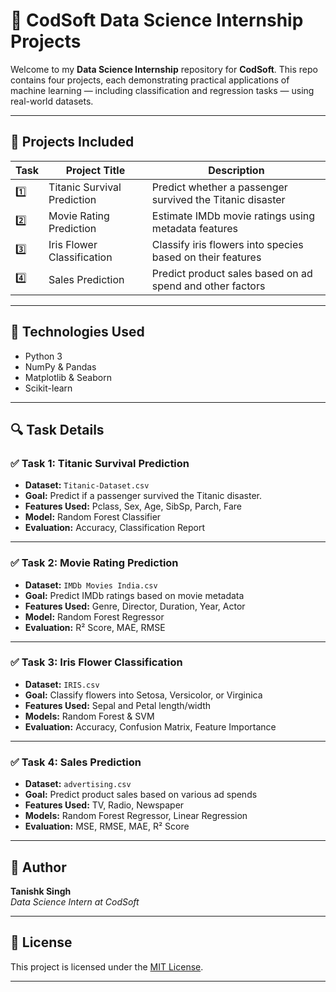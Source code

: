 # 🚀 CodSoft Data Science Internship Projects

Welcome to my **Data Science Internship** repository for **CodSoft**. This repo contains four projects, each demonstrating practical applications of machine learning — including classification and regression tasks — using real-world datasets.

---

## 📂 Projects Included

| Task | Project Title                | Description                                                |
|------|------------------------------|------------------------------------------------------------|
| 1️⃣   | Titanic Survival Prediction  | Predict whether a passenger survived the Titanic disaster |
| 2️⃣   | Movie Rating Prediction      | Estimate IMDb movie ratings using metadata features        |
| 3️⃣   | Iris Flower Classification   | Classify iris flowers into species based on their features |
| 4️⃣   | Sales Prediction             | Predict product sales based on ad spend and other factors  |

---

## 🧠 Technologies Used

- Python 3
- NumPy & Pandas
- Matplotlib & Seaborn
- Scikit-learn

---

## 🔍 Task Details

### ✅ Task 1: Titanic Survival Prediction

- **Dataset:** `Titanic-Dataset.csv`
- **Goal:** Predict if a passenger survived the Titanic disaster.
- **Features Used:** Pclass, Sex, Age, SibSp, Parch, Fare
- **Model:** Random Forest Classifier
- **Evaluation:** Accuracy, Classification Report


---

### ✅ Task 2: Movie Rating Prediction

- **Dataset:** `IMDb Movies India.csv`
- **Goal:** Predict IMDb ratings based on movie metadata
- **Features Used:** Genre, Director, Duration, Year, Actor
- **Model:** Random Forest Regressor
- **Evaluation:** R² Score, MAE, RMSE

---

### ✅ Task 3: Iris Flower Classification

- **Dataset:** `IRIS.csv`
- **Goal:** Classify flowers into Setosa, Versicolor, or Virginica
- **Features Used:** Sepal and Petal length/width
- **Models:** Random Forest & SVM
- **Evaluation:** Accuracy, Confusion Matrix, Feature Importance

---

### ✅ Task 4: Sales Prediction

- **Dataset:** `advertising.csv`
- **Goal:** Predict product sales based on various ad spends
- **Features Used:** TV, Radio, Newspaper
- **Models:** Random Forest Regressor, Linear Regression
- **Evaluation:** MSE, RMSE, MAE, R² Score

---

## 📌 Author

**Tanishk Singh**  
_Data Science Intern at CodSoft_

---

## 📝 License

This project is licensed under the [MIT License](LICENSE).

---

